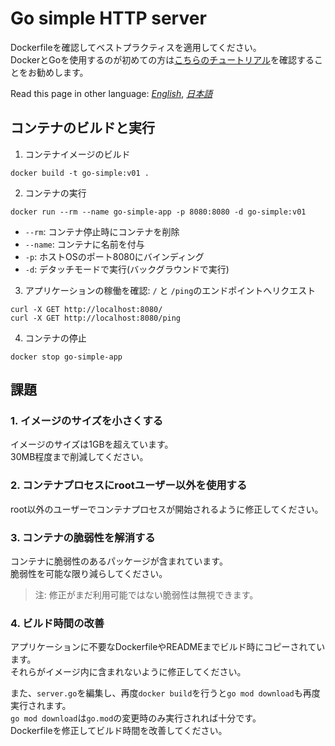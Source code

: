 # Go simple HTTP server 

Dockerfileを確認してベストプラクティスを適用してください。  
DockerとGoを使用するのが初めての方は[こちらのチュートリアル](https://docs.docker.com/language/golang/build-images/)を確認することをお勧めします。

Read this page in other language: [_English_](https://github.com/AvintonCode/docker-handson/blob/main/go-sample/README.md), [_日本語_](https://github.com/AvintonCode/docker-handson/blob/main/go-sample/README-ja.md)

## コンテナのビルドと実行
1. コンテナイメージのビルド
```
docker build -t go-simple:v01 . 
```

2. コンテナの実行 
```
docker run --rm --name go-simple-app -p 8080:8080 -d go-simple:v01
```

- `--rm`: コンテナ停止時にコンテナを削除
- `--name`: コンテナに名前を付与
- `-p`: ホストOSのポート8080にバインディング
- `-d`: デタッチモードで実行(バックグラウンドで実行)

3. アプリケーションの稼働を確認: `/` と `/ping`のエンドポイントへリクエスト
```
curl -X GET http://localhost:8080/
curl -X GET http://localhost:8080/ping
```

4. コンテナの停止
```
docker stop go-simple-app
```

## 課題

### 1. イメージのサイズを小さくする
イメージのサイズは1GBを超えています。  
30MB程度まで削減してください。

### 2. コンテナプロセスにrootユーザー以外を使用する
root以外のユーザーでコンテナプロセスが開始されるように修正してください。

### 3. コンテナの脆弱性を解消する
コンテナに脆弱性のあるパッケージが含まれています。  
脆弱性を可能な限り減らしてください。

> 注: 修正がまだ利用可能ではない脆弱性は無視できます。

### 4. ビルド時間の改善
アプリケーションに不要なDockerfileやREADMEまでビルド時にコピーされています。  
それらがイメージ内に含まれないように修正してください。

また、`server.go`を編集し、再度`docker build`を行うと`go mod download`も再度実行されます。   
`go mod download`は`go.mod`の変更時のみ実行されれば十分です。  
Dockerfileを修正してビルド時間を改善してください。